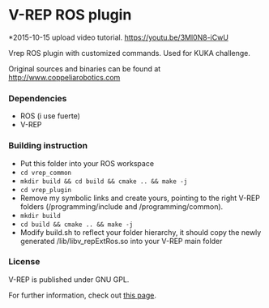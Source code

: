 V-REP ROS plugin
========

*2015-10-15 upload video tutorial. https://youtu.be/3Ml0N8-iCwU

Vrep ROS plugin with customized commands.
Used for KUKA challenge. 

Original sources and binaries can be found at http://www.coppeliarobotics.com


### Dependencies

* ROS (i use fuerte)
* V-REP

### Building instruction

* Put this folder into your ROS workspace
* `cd vrep_common`
* `mkdir build && cd build && cmake .. && make -j`
* `cd vrep_plugin`
* Remove my symbolic links and create yours, pointing to the right V-REP folders (/programming/include and /programming/common).
* `mkdir build`
* `cd build && cmake .. && make -j`
* Modify build.sh to reflect your folder hierarchy, it should copy the newly generated /lib/libv_repExtRos.so into your V-REP main folder

### License
V-REP is published under GNU GPL.

For further information, check out [this page](http://www.coppeliarobotics.com/licensing.html).
